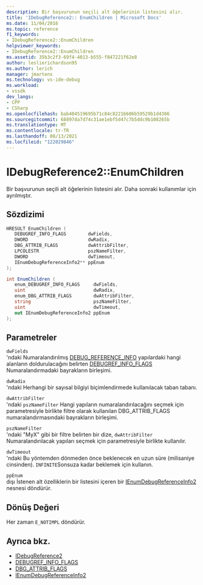 ```yaml
---
description: Bir başvurunun seçili alt öğelerinin listesini alır.
title: 'IDebugReference2:: EnumChildren | Microsoft Docs'
ms.date: 11/04/2016
ms.topic: reference
f1_keywords:
- IDebugReference2::EnumChildren
helpviewer_keywords:
- IDebugReference2::EnumChildren
ms.assetid: 35b3c2f3-69f4-4013-b555-f847221f62e8
author: leslierichardson95
ms.author: lerich
manager: jmartens
ms.technology: vs-ide-debug
ms.workload:
- vssdk
dev_langs:
- CPP
- CSharp
ms.openlocfilehash: bab404519695b71c84c82216606b59529b1d4386
ms.sourcegitcommit: 68897da7d74c31ae1ebf5d47c7b5ddc9b108265b
ms.translationtype: MT
ms.contentlocale: tr-TR
ms.lasthandoff: 08/13/2021
ms.locfileid: "122029846"
---
```

# <a name="idebugreference2enumchildren"></a>IDebugReference2::EnumChildren
Bir başvurunun seçili alt öğelerinin listesini alır. Daha sonraki kullanımlar için ayrılmıştır.

## <a name="syntax"></a>Sözdizimi

```cpp
HRESULT EnumChildren ( 
   DEBUGREF_INFO_FLAGS        dwFields,
   DWORD                      dwRadix,
   DBG_ATTRIB_FLAGS           dwAttribFilter,
   LPCOLESTR                  pszNameFilter,
   DWORD                      dwTimeout,
   IEnumDebugReferenceInfo2** ppEnum
);
```

```csharp
int EnumChildren ( 
   enum_DEBUGREF_INFO_FLAGS     dwFields,
   uint                         dwRadix,
   enum_DBG_ATTRIB_FLAGS        dwAttribFilter,
   string                       pszNameFilter,
   uint                         dwTimeout,
   out IEnumDebugReferenceInfo2 ppEnum
);
```

## <a name="parameters"></a>Parametreler
`dwFields`\
'ndaki Numaralandırılmış [DEBUG_REFERENCE_INFO](../../../extensibility/debugger/reference/debug-reference-info.md) yapılardaki hangi alanların doldurulacağını belirten [DEBUGREF_INFO_FLAGS](../../../extensibility/debugger/reference/debugref-info-flags.md) Numaralandırmadaki bayrakların birleşimi.

`dwRadix`\
'ndaki Herhangi bir sayısal bilgiyi biçimlendirmede kullanılacak taban tabanı.

`dwAttribFilter`\
'ndaki [](../../../extensibility/debugger/reference/dbg-attrib-flags.md) `pszNameFilter` Hangi yapıların numaralandırılacağını seçmek için parametresiyle birlikte filtre olarak kullanılan DBG_ATTRIB_FLAGS numaralandırmasındaki bayrakların birleşimi.

`pszNameFilter`\
'ndaki "MyX" gibi bir filtre belirten bir dize, `dwAttribFilter` Numaralandırılacak yapıları seçmek için parametresiyle birlikte kullanılır.

`dwTimeout`\
'ndaki Bu yöntemden dönmeden önce beklenecek en uzun süre (milisaniye cinsinden). `INFINITE`Sonsuza kadar beklemek için kullanın.

`ppEnum`\
dışı İstenen alt özelliklerin bir listesini içeren bir [IEnumDebugReferenceInfo2](../../../extensibility/debugger/reference/ienumdebugreferenceinfo2.md) nesnesi döndürür.

## <a name="return-value"></a>Dönüş Değeri
 Her zaman `E_NOTIMPL` döndürür.

## <a name="see-also"></a>Ayrıca bkz.
- [IDebugReference2](../../../extensibility/debugger/reference/idebugreference2.md)
- [DEBUGREF_INFO_FLAGS](../../../extensibility/debugger/reference/debugref-info-flags.md)
- [DBG_ATTRIB_FLAGS](../../../extensibility/debugger/reference/dbg-attrib-flags.md)
- [IEnumDebugReferenceInfo2](../../../extensibility/debugger/reference/ienumdebugreferenceinfo2.md)
